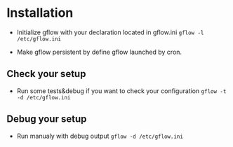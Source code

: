 # Installation

- Initialize gflow with your declaration located in gflow.ini  `gflow -l /etc/gflow.ini`

- Make gflow persistent by define gflow launched by cron.

## Check your setup
- Run some tests&debug if you want to check your configuration `gflow -t -d /etc/gflow.ini`

## Debug your setup
- Run manualy with debug output `gflow -d /etc/gflow.ini`
